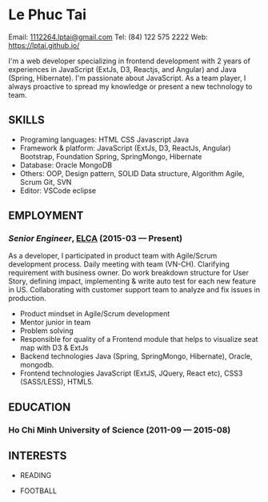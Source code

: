 Le Phuc Tai
============
Email: 1112264.lptai@gmail.com
Tel: (84) 122 575 2222
Web: https://lptai.github.io/

I'm a web developer specializing in frontend development with 2 years of experiences in JavaScript (ExtJs, D3, Reactjs, and Angular) and Java (Spring, Hibernate). I'm passionate about JavaScript. As a team player, I always proactive to spread my knowledge or present a new technology to team.

## SKILLS

  - Programing languages: HTML CSS Javascript Java 
  - Framework & platform: JavaScript (ExtJs, D3, ReactJs, Angular) Bootstrap, Foundation Spring, SpringMongo, Hibernate 
  - Database: Oracle MongoDB 
  - Others: OOP, Design pattern, SOLID Data structure, Algorithm Agile, Scrum Git, SVN 
  - Editor: VSCode eclipse 

## EMPLOYMENT

### *Senior Engineer*, [ELCA](https://www.secutix.com/) (2015-03 — Present)

As a developer, I participated in product team with Agile/Scrum development process. Daily meeting with team (VN-CH). Clarifying requirement with business owner. Do work breakdown structure for User Story, defining impact, implementing & write auto test for each new feature in US. Collaborating with customer support team to analyze and fix issues in production.
  - Product mindset in Agile/Scrum development
  - Mentor junior in team
  - Problem solving
  - Responsible for quality of a Frontend module that helps to visualize seat map with D3 & ExtJs
  - Backend technologies Java (Spring, SpringMongo, Hibernate), Oracle, mongodb.
  - Frontend technologies JavaScript (ExtJS, JQuery, React etc), CSS3 (SASS/LESS), HTML5.




## EDUCATION

### Ho Chi Minh University of Science (2011-09 — 2015-08)













## INTERESTS

- READING

- FOOTBALL


